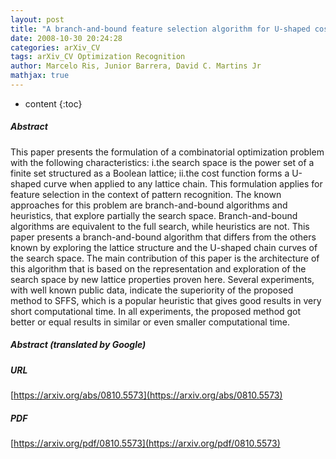 ```yaml
---
layout: post
title: "A branch-and-bound feature selection algorithm for U-shaped cost functions"
date: 2008-10-30 20:24:28
categories: arXiv_CV
tags: arXiv_CV Optimization Recognition
author: Marcelo Ris, Junior Barrera, David C. Martins Jr
mathjax: true
---
```


* content
{:toc}

##### Abstract
This paper presents the formulation of a combinatorial optimization problem with the following characteristics: i.the search space is the power set of a finite set structured as a Boolean lattice; ii.the cost function forms a U-shaped curve when applied to any lattice chain. This formulation applies for feature selection in the context of pattern recognition. The known approaches for this problem are branch-and-bound algorithms and heuristics, that explore partially the search space. Branch-and-bound algorithms are equivalent to the full search, while heuristics are not. This paper presents a branch-and-bound algorithm that differs from the others known by exploring the lattice structure and the U-shaped chain curves of the search space. The main contribution of this paper is the architecture of this algorithm that is based on the representation and exploration of the search space by new lattice properties proven here. Several experiments, with well known public data, indicate the superiority of the proposed method to SFFS, which is a popular heuristic that gives good results in very short computational time. In all experiments, the proposed method got better or equal results in similar or even smaller computational time.

##### Abstract (translated by Google)


##### URL
[https://arxiv.org/abs/0810.5573](https://arxiv.org/abs/0810.5573)

##### PDF
[https://arxiv.org/pdf/0810.5573](https://arxiv.org/pdf/0810.5573)

